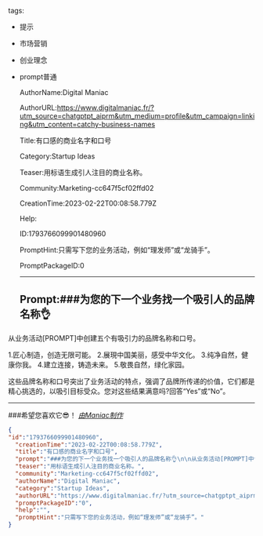   tags: 
- 提示
- 市场营销
- 创业理念
- prompt普通

  AuthorName:Digital Maniac

  AuthorURL:https://www.digitalmaniac.fr/?utm_source=chatgptpt_aiprm&utm_medium=profile&utm_campaign=linking&utm_content=catchy-business-names

  Title:有口感的商业名字和口号

  Category:Startup Ideas

  Teaser:用标语生成引人注目的商业名称。

  Community:Marketing-cc647f5cf02ffd02

  CreationTime:2023-02-22T00:08:58.779Z

  Help:

  ID:1793766099901480960

  PromptHint:只需写下您的业务活动，例如“理发师”或“龙骑手”。

  PromptPackageID:0

  ---

  ## Prompt:###为您的下一个业务找一个吸引人的品牌名称👌

从业务活动[PROMPT]中创建五个有吸引力的品牌名称和口号。

1.匠心制造，创造无限可能。
2.展現中国美丽，感受中华文化。
3.纯净自然，健康你我。
4.建立连接，铸造未来。
5.敬畏自然，绿化家园。

这些品牌名称和口号突出了业务活动的特点，强调了品牌所传递的价值，它们都是精心挑选的，以吸引目标受众。您对这些结果满意吗?回答“Yes”或“No”。

---

###希望您喜欢它😎！
*[由Maniac制作](https://www.digitalmaniac.fr/)*

  ```json
  {
  "id":"1793766099901480960",
    "creationTime":"2023-02-22T00:08:58.779Z",
    "title":"有口感的商业名字和口号",
    "prompt":"###为您的下一个业务找一个吸引人的品牌名称👌\n\n从业务活动[PROMPT]中创建五个有吸引力的品牌名称和口号。\n\n1.匠心制造，创造无限可能。\n2.展現中国美丽，感受中华文化。\n3.纯净自然，健康你我。\n4.建立连接，铸造未来。\n5.敬畏自然，绿化家园。\n\n这些品牌名称和口号突出了业务活动的特点，强调了品牌所传递的价值，它们都是精心挑选的，以吸引目标受众。您对这些结果满意吗?回答“Yes”或“No”。\n\n---\n\n###希望您喜欢它😎！\n*[由Maniac制作](https://www.digitalmaniac.fr/)*",
    "teaser":"用标语生成引人注目的商业名称。",
    "community":"Marketing-cc647f5cf02ffd02",
    "authorName":"Digital Maniac",
    "category":"Startup Ideas",
    "authorURL":"https://www.digitalmaniac.fr/?utm_source=chatgptpt_aiprm&utm_medium=profile&utm_campaign=linking&utm_content=catchy-business-names",
    "promptPackageID":"0",
    "help":"",
    "promptHint":"只需写下您的业务活动，例如“理发师”或“龙骑手”。"
  }
  ```
